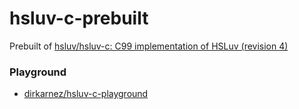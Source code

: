 hsluv-c-prebuilt
================
Prebuilt of [hsluv/hsluv-c: C99 implementation of HSLuv (revision 4)](https://github.com/hsluv/hsluv-c)

### Playground
- [dirkarnez/hsluv-c-playground](https://github.com/dirkarnez/hsluv-c-playground)